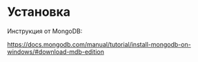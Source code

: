 <!-- TITLE: Mongo Windows -->
<!-- SUBTITLE: A quick summary of Mongo Windows -->

# Установка

Инструкция от MongoDB:

https://docs.mongodb.com/manual/tutorial/install-mongodb-on-windows/#download-mdb-edition